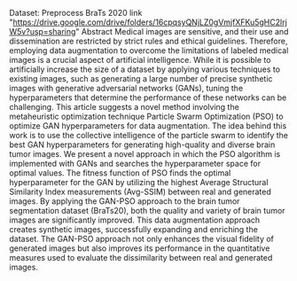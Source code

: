 Dataset: Preprocess BraTs 2020 link "https://drive.google.com/drive/folders/16cpqsyQNjLZ0gVmjfXFKu5gHC2lrjW5v?usp=sharing"
Abstract
Medical images are sensitive, and their use and dissemination are restricted by strict rules and ethical guidelines. Therefore, employing data augmentation to overcome the limitations of labeled medical images is a crucial aspect of artificial intelligence. While it is possible to artificially increase the size of a dataset by applying various techniques to existing images, such as generating a large number of precise synthetic images with generative adversarial networks (GANs), tuning the hyperparameters that determine the performance of these networks can be challenging. This article suggests a novel method involving the metaheuristic optimization technique Particle Swarm Optimization (PSO) to optimize GAN hyperparameters for data augmentation.
The idea behind this work is to use the collective intelligence of the particle swarm to identify the best GAN hyperparameters for generating high-quality and diverse brain tumor images. We present a novel approach in which the PSO algorithm is implemented with GANs and searches the hyperparameter space for optimal values. The fitness function of PSO finds the optimal hyperparameter for the GAN by utilizing the highest Average Structural Similarity Index measurements (Avg-SSIM) between real and generated images.
By applying the GAN-PSO approach to the brain tumor segmentation dataset (BraTs20), both the quality and variety of brain tumor images are significantly improved. This data augmentation approach creates synthetic images, successfully expanding and enriching the dataset. The GAN-PSO approach not only enhances the visual fidelity of generated images but also improves its performance in the quantitative measures used to evaluate the dissimilarity between real and generated images. 
